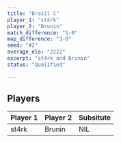 ```yaml
---
title: "Brazil C"
player_1: "st4rk"
player_2: "Brunin"
match_difference: "1-0"
map_difference: "3-0"
seed: "#2"
average_elo: "2222"
excerpt: "st4rk and Brunin"
status: "Qualified"

---
```

## Players

| Player 1 | Player 2 | Subsitute |
| -- | -- | -- |
| st4rk | Brunin | NIL |
